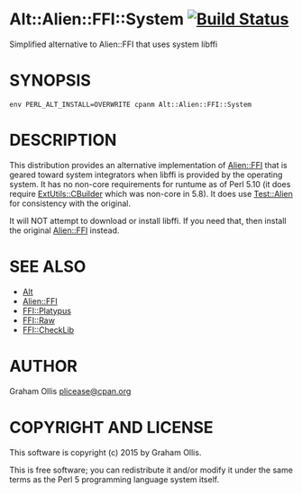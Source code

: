# Alt::Alien::FFI::System [![Build Status](https://secure.travis-ci.org/plicease/Alt-Alien-FFI-System.png)](http://travis-ci.org/plicease/Alt-Alien-FFI-System)

Simplified alternative to Alien::FFI that uses system libffi

# SYNOPSIS

    env PERL_ALT_INSTALL=OVERWRITE cpanm Alt::Alien::FFI::System

# DESCRIPTION

This distribution provides an alternative implementation of
[Alien::FFI](https://metacpan.org/pod/Alien::FFI) that is geared toward system integrators when
libffi is provided by the operating system.  It has no non-core
requirements for runtume as of Perl 5.10 (it does require 
[ExtUtils::CBuilder](https://metacpan.org/pod/ExtUtils::CBuilder) which was non-core in 5.8).  It does
use [Test::Alien](https://metacpan.org/pod/Test::Alien) for consistency with the original.

It will NOT attempt to download or install libffi.  If you
need that, then install the original [Alien::FFI](https://metacpan.org/pod/Alien::FFI) instead.

# SEE ALSO

- [Alt](https://metacpan.org/pod/Alt)
- [Alien::FFI](https://metacpan.org/pod/Alien::FFI)
- [FFI::Platypus](https://metacpan.org/pod/FFI::Platypus)
- [FFI::Raw](https://metacpan.org/pod/FFI::Raw)
- [FFI::CheckLib](https://metacpan.org/pod/FFI::CheckLib)

# AUTHOR

Graham Ollis <plicease@cpan.org>

# COPYRIGHT AND LICENSE

This software is copyright (c) 2015 by Graham Ollis.

This is free software; you can redistribute it and/or modify it under
the same terms as the Perl 5 programming language system itself.
